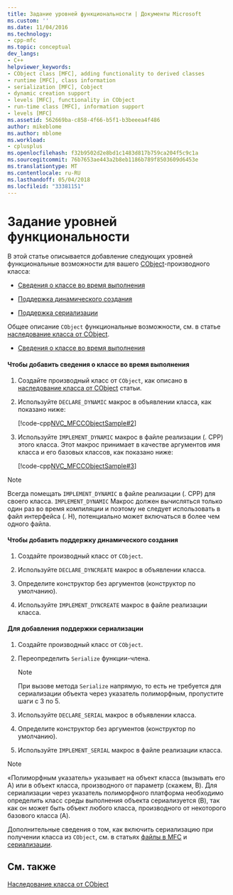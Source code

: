 ```yaml
---
title: Задание уровней функциональности | Документы Microsoft
ms.custom: ''
ms.date: 11/04/2016
ms.technology:
- cpp-mfc
ms.topic: conceptual
dev_langs:
- C++
helpviewer_keywords:
- CObject class [MFC], adding functionality to derived classes
- runtime [MFC], class information
- serialization [MFC], Cobject
- dynamic creation support
- levels [MFC], functionality in CObject
- run-time class [MFC], information support
- levels [MFC]
ms.assetid: 562669ba-c858-4f66-b5f1-b3beeea4f486
author: mikeblome
ms.author: mblome
ms.workload:
- cplusplus
ms.openlocfilehash: f32b9502d2e8bd1c1483d817b759ca204f5c9c1a
ms.sourcegitcommit: 76b7653ae443a2b8eb1186b789f8503609d6453e
ms.translationtype: MT
ms.contentlocale: ru-RU
ms.lasthandoff: 05/04/2018
ms.locfileid: "33381151"
---
```

# <a name="specifying-levels-of-functionality"></a>Задание уровней функциональности
В этой статье описывается добавление следующих уровней функциональные возможности для вашего [CObject](../mfc/reference/cobject-class.md)-производного класса:  
  
-   [Сведения о классе во время выполнения](#_core_to_add_run.2d.time_class_information)  
  
-   [Поддержка динамического создания](#_core_to_add_dynamic_creation_support)  
  
-   [Поддержка сериализации](#_core_to_add_serialization_support)  
  
 Общее описание `CObject` функциональные возможности, см. в статье [наследование класса от CObject](../mfc/deriving-a-class-from-cobject.md).  
  
-   [Сведения о классе во время выполнения](#_core_to_add_run.2d.time_class_information)  
#### <a name="_core_to_add_run.2d.time_class_information"></a> Чтобы добавить сведения о классе во время выполнения  
  
1.  Создайте производный класс от `CObject`, как описано в [наследование класса от CObject](../mfc/deriving-a-class-from-cobject.md) статьи.  
  
2.  Используйте `DECLARE_DYNAMIC` макрос в объявлении класса, как показано ниже:  
  
     [!code-cpp[NVC_MFCCObjectSample#2](../mfc/codesnippet/cpp/specifying-levels-of-functionality_1.h)]  
  
3.  Используйте `IMPLEMENT_DYNAMIC` макрос в файле реализации (. CPP) этого класса. Этот макрос принимает в качестве аргументов имя класса и его базовых классов, как показано ниже:  
  
     [!code-cpp[NVC_MFCCObjectSample#3](../mfc/codesnippet/cpp/specifying-levels-of-functionality_2.cpp)]  
  
> [!NOTE]
>  Всегда помещать `IMPLEMENT_DYNAMIC` в файле реализации (. CPP) для своего класса. `IMPLEMENT_DYNAMIC` Макрос должен вычисляться только один раз во время компиляции и поэтому не следует использовать в файл интерфейса (. H), потенциально может включаться в более чем одного файла.  
  
#### <a name="_core_to_add_dynamic_creation_support"></a> Чтобы добавить поддержку динамического создания  
  
1.  Создайте производный класс от `CObject`.  
  
2.  Используйте `DECLARE_DYNCREATE` макрос в объявлении класса.  
  
3.  Определите конструктор без аргументов (конструктор по умолчанию).  
  
4.  Используйте `IMPLEMENT_DYNCREATE` макрос в файле реализации класса.  
  
#### <a name="_core_to_add_serialization_support"></a> Для добавления поддержки сериализации  
  
1.  Создайте производный класс от `CObject`.  
  
2.  Переопределить `Serialize` функции-члена.  
  
    > [!NOTE]
    >  При вызове метода `Serialize` напрямую, то есть не требуется для сериализации объекта через указатель полиморфным, пропустите шаги с 3 по 5.  
  
3.  Используйте `DECLARE_SERIAL` макрос в объявлении класса.  
  
4.  Определите конструктор без аргументов (конструктор по умолчанию).  
  
5.  Используйте `IMPLEMENT_SERIAL` макрос в файле реализации класса.  
  
> [!NOTE]
>  «Полиморфным указатель» указывает на объект класса (вызывать его A) или в объект класса, производного от параметр (скажем, B). Для сериализации через указатель полиморфного платформа необходимо определить класс среды выполнения объекта сериализуется (B), так как он может быть объект любого класса, производного от некоторого базового класса (A).  
  
 Дополнительные сведения о том, как включить сериализацию при получении класса из `CObject`, см. в статьях [файлы в MFC](../mfc/files-in-mfc.md) и [сериализации](../mfc/serialization-in-mfc.md).  
  
## <a name="see-also"></a>См. также  
 [Наследование класса от CObject](../mfc/deriving-a-class-from-cobject.md)
